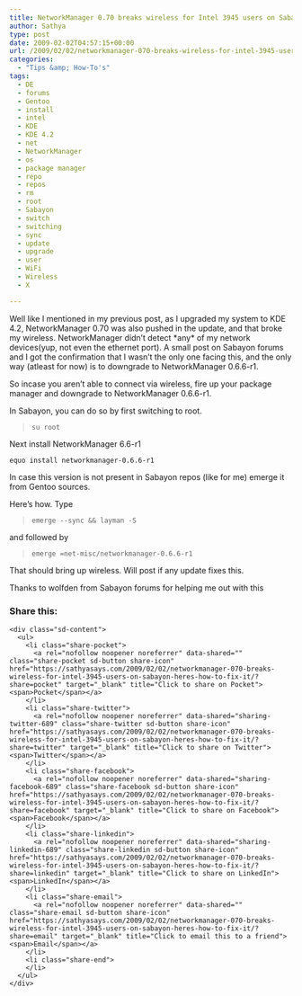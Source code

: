 ```yaml
---
title: NetworkManager 0.70 breaks wireless for Intel 3945 users on Sabayon, here’s how to fix it
author: Sathya
type: post
date: 2009-02-02T04:57:15+00:00
url: /2009/02/02/networkmanager-070-breaks-wireless-for-intel-3945-users-on-sabayon-heres-how-to-fix-it/
categories:
  - "Tips &amp; How-To's"
tags:
  - DE
  - forums
  - Gentoo
  - install
  - intel
  - KDE
  - KDE 4.2
  - net
  - NetworkManager
  - os
  - package manager
  - repo
  - repos
  - rm
  - root
  - Sabayon
  - switch
  - switching
  - sync
  - update
  - upgrade
  - user
  - WiFi
  - Wireless
  - X

---
```

Well like I mentioned in my previous post, as I upgraded my system to KDE 4.2, NetworkManager 0.70 was also pushed in the update, and that broke my wireless. NetworkManager didn&#8217;t detect \*any\* of my network devices(yup, not even the ethernet port). A small post on Sabayon forums and I got the confirmation that I wasn&#8217;t the only one facing this, and the only way (atleast for now) is to downgrade to NetworkManager 0.6.6-r1.

So incase you aren&#8217;t able to connect via wireless, fire up your package manager and downgrade to NetworkManager 0.6.6-r1.

In Sabayon, you can do so by first switching to root.

> `su root`

Next install NetworkManager 6.6-r1
  
<bletockquote>`equo install networkmanager-0.6.6-r1`

In case this version is not present in Sabayon repos (like for me) emerge it from Gentoo sources.
  
Here&#8217;s how. Type

> `emerge --sync && layman -S`

and followed by

> `emerge =net-misc/networkmanager-0.6.6-r1`

That should bring up wireless. Will post if any update fixes this.
  
Thanks to wolfden from Sabayon forums for helping me out with this
  
</bletockquote>

<div class="sharedaddy sd-sharing-enabled">
  <div class="robots-nocontent sd-block sd-social sd-social-icon-text sd-sharing">
    <h3 class="sd-title">
      Share this:
    </h3>
    
    <div class="sd-content">
      <ul>
        <li class="share-pocket">
          <a rel="nofollow noopener noreferrer" data-shared="" class="share-pocket sd-button share-icon" href="https://sathyasays.com/2009/02/02/networkmanager-070-breaks-wireless-for-intel-3945-users-on-sabayon-heres-how-to-fix-it/?share=pocket" target="_blank" title="Click to share on Pocket"><span>Pocket</span></a>
        </li>
        <li class="share-twitter">
          <a rel="nofollow noopener noreferrer" data-shared="sharing-twitter-689" class="share-twitter sd-button share-icon" href="https://sathyasays.com/2009/02/02/networkmanager-070-breaks-wireless-for-intel-3945-users-on-sabayon-heres-how-to-fix-it/?share=twitter" target="_blank" title="Click to share on Twitter"><span>Twitter</span></a>
        </li>
        <li class="share-facebook">
          <a rel="nofollow noopener noreferrer" data-shared="sharing-facebook-689" class="share-facebook sd-button share-icon" href="https://sathyasays.com/2009/02/02/networkmanager-070-breaks-wireless-for-intel-3945-users-on-sabayon-heres-how-to-fix-it/?share=facebook" target="_blank" title="Click to share on Facebook"><span>Facebook</span></a>
        </li>
        <li class="share-linkedin">
          <a rel="nofollow noopener noreferrer" data-shared="sharing-linkedin-689" class="share-linkedin sd-button share-icon" href="https://sathyasays.com/2009/02/02/networkmanager-070-breaks-wireless-for-intel-3945-users-on-sabayon-heres-how-to-fix-it/?share=linkedin" target="_blank" title="Click to share on LinkedIn"><span>LinkedIn</span></a>
        </li>
        <li class="share-email">
          <a rel="nofollow noopener noreferrer" data-shared="" class="share-email sd-button share-icon" href="https://sathyasays.com/2009/02/02/networkmanager-070-breaks-wireless-for-intel-3945-users-on-sabayon-heres-how-to-fix-it/?share=email" target="_blank" title="Click to email this to a friend"><span>Email</span></a>
        </li>
        <li class="share-end">
        </li>
      </ul>
    </div>
  </div>
</div>